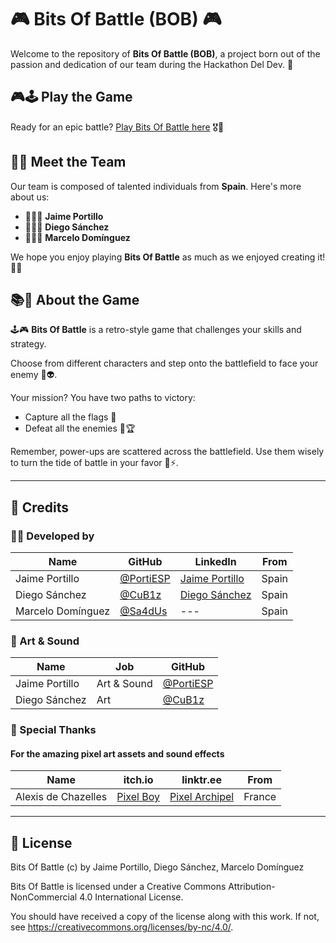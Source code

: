 # 🎮 Bits Of Battle (BOB) 🎮

Welcome to the repository of **Bits Of Battle (BOB)**, a project born out of the passion and dedication of our team during the Hackathon Del Dev. 🚀

## 🎮🕹️ Play the Game

Ready for an epic battle? [Play Bits Of Battle here](https://bits-of-battle.vercel.app/) 🎖️🚀

## 👥🤝 Meet the Team

Our team is composed of talented individuals from **Spain**. Here's more about us:

- 🧑‍💻🎵 **Jaime Portillo** 
- 🧑‍💻🎨 **Diego Sánchez**
- 🧑‍💻🔧 **Marcelo Domínguez**

We hope you enjoy playing **Bits Of Battle** as much as we enjoyed creating it! 🎉🎊

## 📚🎲 About the Game

🕹️🎮 **Bits Of Battle** is a retro-style game that challenges your skills and strategy. 

Choose from different characters and step onto the battlefield to face your enemy 👾👽. 

Your mission? You have two paths to victory:
- Capture all the flags 🚩 
- Defeat all the enemies 👑🏆

Remember, power-ups are scattered across the battlefield. Use them wisely to turn the tide of battle in your favor 💪⚡.

----

## 📜 Credits


### 🧑‍💻 Developed by
|        Name       |                  GitHub                  |                       LinkedIn                       |  From  |
| ----------------- | ---------------------------------------- | ---------------------------------------------------- | ------ |
| Jaime Portillo    | [@PortiESP](https://github.com/PortiESP) | [Jaime Portillo](https://www.linkedin.com/in/porti/) |  Spain |
| Diego Sánchez     | [@CuB1z](https://github.com/CuB1z)       | [Diego Sánchez](https://www.linkedin.com/in/cub1z/)  |  Spain |
| Marcelo Domínguez | [@Sa4dUs](https://github.com/Sa4dUs)     |                         ---                          |  Spain |


### 🎨 Art & Sound
|      Name      |      Job        |                  GitHub                  |  
| -------------- | --------------- | ---------------------------------------- |
| Jaime Portillo |   Art & Sound   | [@PortiESP](https://github.com/PortiESP) |
| Diego Sánchez  |      Art        | [@CuB1z](https://github.com/CuB1z)       |


### 🙏 Special Thanks
#### For the amazing pixel art assets and sound effects
|         Name        |                  itch.io                |                       linktr.ee                    |  From  |
| ------------------- | --------------------------------------- | -------------------------------------------------- | ------ |
| Alexis de Chazelles | [Pixel Boy](https://pixel-boy.itch.io/) | [Pixel Archipel](https://linktr.ee/pixel_archipel) | France |

----

## 📜 License

Bits Of Battle (c) by Jaime Portillo, Diego Sánchez, Marcelo Domínguez

Bits Of Battle is licensed under a
Creative Commons Attribution-NonCommercial 4.0 International License.

You should have received a copy of the license along with this
work. If not, see <https://creativecommons.org/licenses/by-nc/4.0/>.